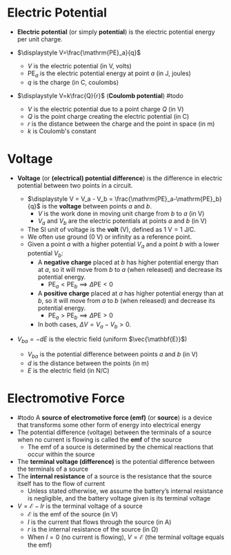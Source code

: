 # Electric Potential

- **Electric potential** (or simply **potential**) is the electric potential energy per unit charge.
- $\displaystyle V=\frac{\mathrm{PE}_a}{q}$
	- $V$ is the electric potential (in $\mathsf{V}$, volts)
	- $\mathrm{PE}_a$ is the electric potential energy at point $a$ (in $\mathsf{J}$, joules)
	- $q$ is the charge (in $\mathsf{C}$, coulombs)

- $\displaystyle V=k\frac{Q}{r}$ (**Coulomb potential**) #todo
	- $V$ is the electric potential due to a point charge $Q$ (in $\mathsf{V}$)
	- $Q$ is the point charge creating the electric potential (in $\mathsf{C}$)
	- $r$ is the distance between the charge and the point in space (in $\mathsf{m}$)
	- $k$ is Coulomb's constant

# Voltage

- **Voltage** (or **(electrical) potential difference**) is the difference in electric potential between two points in a circuit.
	- $\displaystyle V = V_a - V_b = \frac{\mathrm{PE}_a-\mathrm{PE}_b}{q}$ is the **voltage** between points $a$ and $b$.
		- $V$ is the work done in moving unit charge from $b$ to $a$ (in $\mathsf{V}$)
		- $V_a$ and $V_b$ are the electric potentials at points $a$ and $b$ (in $\mathsf{V}$)
	- The SI unit of voltage is the **volt** (V), defined as $\mathsf{1\ V = 1\ J/C}$.
	- We often use ground (0 V) or infinity as a reference point.
	- Given a point $a$ with a higher potential $V_a$ and a point $b$ with a lower potential $V_b$:
		- A **negative charge** placed at $b$ has higher potential energy than at $a$, so it will move from $b$ to $a$ (when released) and decrease its potential energy.
			- $\mathrm{PE}_a < \mathrm{PE}_b \implies \Delta \mathrm{PE} < 0$
		- A **positive charge** placed at $a$ has higher potential energy than at $b$, so it will move from $a$ to $b$ (when released) and decrease its potential energy.
			- $\mathrm{PE}_a > \mathrm{PE}_b \implies \Delta \mathrm{PE} > 0$
		- In both cases, $\Delta V = V_a - V_b > 0$.

- $V_{ba}=-dE$ is the electric field (uniform $\vec{\mathbf{E}}$)
	- $V_{ba}$ is the potential difference between points $a$ and $b$ (in $\mathsf{V}$)
	- $d$ is the distance between the points (in $\mathsf{m}$)
	- $E$ is the electric field (in $\mathsf{N/C}$)


# Electromotive Force

- #todo A **source of electromotive force (emf)** (or **source**) is a device that transforms some other form of energy into electrical energy
- The potential difference (voltage) between the terminals of a source when no current is flowing is called the **emf** of the source 
	- The emf of a source is determined by the chemical reactions that occur within the source
- The **terminal voltage (difference)** is the potential difference between the terminals of a source
- The **internal resistance** of a source is the resistance that the source itself has to the flow of current
	- Unless stated otherwise, we assume the battery’s internal resistance is negligible, and the battery voltage given is its terminal voltage
- $V=\mathcal{E}-Ir$ is the terminal voltage of a source
	- $\mathcal{E}$ is the emf of the source (in $\mathsf{V}$)
	- $I$ is the current that flows through the source (in $\mathsf{A}$)
	- $r$ is the internal resistance of the source (in $\mathsf{\Omega}$)
	- When $I=0$ (no current is flowing), $V=\mathcal{E}$ (the terminal voltage equals the emf)
